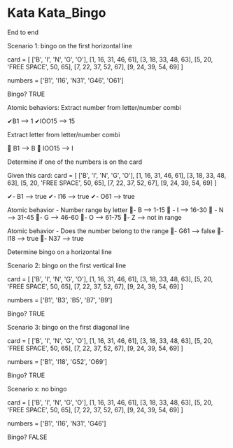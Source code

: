 # Kata Kata_Bingo

End to end 

Scenario 1: bingo on the first horizontal line

card = [
  ['B', 'I', 'N', 'G', 'O'],
  [1, 16, 31, 46, 61],
  [3, 18, 33, 48, 63],
  [5, 20, 'FREE SPACE', 50, 65],
  [7, 22, 37, 52, 67],
  [9, 24, 39, 54, 69]
]

numbers = ['B1', 'I16', 'N31', 'G46', 'O61']

Bingo? TRUE

Atomic behaviors:
Extract number from letter/number combi

✔B1 --> 1
✔IOO15 --> 15

Extract letter from letter/number combi

🍚 B1 --> B
🍜 IOO15 --> I

Determine if one of the numbers is on the card

Given this card:
card = [
  ['B', 'I', 'N', 'G', 'O'],
  [1, 16, 31, 46, 61],
  [3, 18, 33, 48, 63],
  [5, 20, 'FREE SPACE', 50, 65],
  [7, 22, 37, 52, 67],
  [9, 24, 39, 54, 69]
]

✔- B1 --> true
✔- I16 --> true
✔- O61 --> true

Atomic behavior - Number range by letter
🍗- B --> 1-15
🍕 - I --> 16-30
🥞 - N --> 31-45
🍟- G --> 46-60
🧀- O --> 61-75
🥐- Z --> not in range

Atomic behavior - Does the number belong to the range
🍘- G61 --> false
🍙- I18 --> true
🍚- N37 --> true

Determine bingo on a horizontal line

Scenario 2: bingo on the first vertical line

card = [
  ['B', 'I', 'N', 'G', 'O'],
  [1, 16, 31, 46, 61],
  [3, 18, 33, 48, 63],
  [5, 20, 'FREE SPACE', 50, 65],
  [7, 22, 37, 52, 67],
  [9, 24, 39, 54, 69]
]

numbers = ['B1', 'B3', 'B5', 'B7', 'B9']

Bingo? TRUE

Scenario 3: bingo on the first diagonal line

card = [
  ['B', 'I', 'N', 'G', 'O'],
  [1, 16, 31, 46, 61],
  [3, 18, 33, 48, 63],
  [5, 20, 'FREE SPACE', 50, 65],
  [7, 22, 37, 52, 67],
  [9, 24, 39, 54, 69]
]

numbers = ['B1', 'I18', 'G52', 'O69']

Bingo? TRUE

Scenario x: no bingo

card = [
  ['B', 'I', 'N', 'G', 'O'],
  [1, 16, 31, 46, 61],
  [3, 18, 33, 48, 63],
  [5, 20, 'FREE SPACE', 50, 65],
  [7, 22, 37, 52, 67],
  [9, 24, 39, 54, 69]
]

numbers = ['B1', 'I16', 'N31', 'G46']

Bingo? FALSE

